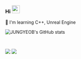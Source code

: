 
### Hi <img src="https://media.giphy.com/media/hvRJCLFzcasrR4ia7z/giphy.gif" width="25px">

:dizzy: I'm learning C++, Unreal Engine

![JUNGYEOB's GitHub stats](https://github-readme-stats.vercel.app/api?username=jungyeob102&theme=yeblu&show_icons=true)


<br>
  <p align="left">
    <img src="https://img.shields.io/badge/C++-000000?style=flat-square&logo=C%2B%2B&logoColor=white"/>
    <img src="https://img.shields.io/badge/Unreal Engine-313131?style=flat-square&logo=Unrealengine&logoColor=white"/>

<br>
